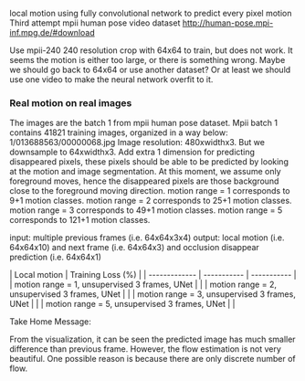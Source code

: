 local motion using fully convolutional network to predict every pixel motion
Third attempt mpii human pose video dataset
http://human-pose.mpi-inf.mpg.de/#download

Use mpii-240 240 resolution crop with 64x64 to train, but does not work.
It seems the motion is either too large, or there is something wrong.
Maybe we should go back to 64x64 or use another dataset?
Or at least we should use one video to make the neural network overfit to it.

### Real motion on real images
The images are the batch 1 from mpii human pose dataset.
Mpii batch 1 contains 41821 training images, organized in a way below:
1/013688563/00000068.jpg
Image resolution: 480xwidthx3.
But we downsample to 64xwidthx3.
Add extra 1 dimension for predicting disappeared pixels, these pixels should be able to be predicted by looking at the motion and image segmentation.
At this moment, we assume only foreground moves, hence the disappeared pixels are those background close to the foreground moving direction.
motion range = 1 corresponds to 9+1 motion classes.
motion range = 2 corresponds to 25+1 motion classes.
motion range = 3 corresponds to 49+1 motion classes.
motion range = 5 corresponds to 121+1 motion classes.

input: multiple previous frames (i.e. 64x64x3x4)
output: local motion (i.e. 64x64x10) and next frame (i.e. 64x64x3) and occlusion disappear prediction (i.e. 64x64x1)

| Local motion | Training Loss (%) |
| ------------- | ----------- | ----------- |
| motion range = 1, unsupervised 3 frames, UNet | |
| motion range = 2, unsupervised 3 frames, UNet | |
| motion range = 3, unsupervised 3 frames, UNet | |
| motion range = 5, unsupervised 3 frames, UNet | |

Take Home Message:

From the visualization, it can be seen the predicted image has much smaller difference than previous frame.
However, the flow estimation is not very beautiful. One possible reason is because there are only discrete number of flow.

